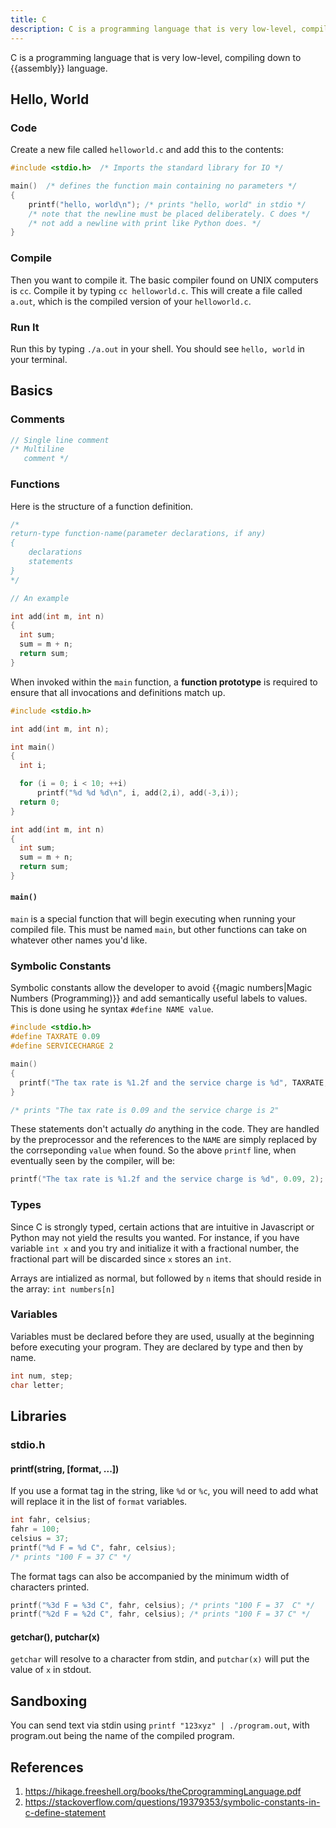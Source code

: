 ```yaml
---
title: C
description: C is a programming language that is very low-level, compiling down to assembly language.
---
```


C is a programming language that is very low-level, compiling down to {{assembly}} language.

## Hello, World

### Code

Create a new file called `helloworld.c` and add this to the contents:

```c
#include <stdio.h>  /* Imports the standard library for IO */

main()  /* defines the function main containing no parameters */
{
    printf("hello, world\n"); /* prints "hello, world" in stdio */
    /* note that the newline must be placed deliberately. C does */
    /* not add a newline with print like Python does. */
}
```

### Compile

Then you want to compile it. The basic compiler found on UNIX computers is `cc`. Compile it by typing `cc helloworld.c`. This will create a file called `a.out`, which is the compiled version of your `helloworld.c`. 

### Run It

Run this by typing `./a.out` in your shell. You should see `hello, world` in your terminal.

## Basics

### Comments

```c
// Single line comment
/* Multiline
   comment */
```

### Functions

Here is the structure of a function definition.

```c
/*
return-type function-name(parameter declarations, if any)
{
	declarations
	statements
}
*/

// An example

int add(int m, int n)
{
  int sum;
  sum = m + n;
  return sum;
}
```

When invoked within the `main` function, a **function prototype** is required to ensure that all invocations and definitions match up.

```c
#include <stdio.h>

int add(int m, int n);

int main()
{
  int i;

  for (i = 0; i < 10; ++i)
      printf("%d %d %d\n", i, add(2,i), add(-3,i));
  return 0;
}

int add(int m, int n)
{
  int sum;
  sum = m + n;
  return sum;
}
```

#### `main()`

`main` is a special function that will begin executing when running your compiled file. This must be named `main`, but other functions can take on whatever other names you'd like.

### Symbolic Constants

Symbolic constants allow the developer to avoid {{magic numbers|Magic Numbers (Programming)}} and add semantically useful labels to values. This is done using he syntax `#define NAME value`.

```c
#include <stdio.h>
#define TAXRATE 0.09
#define SERVICECHARGE 2

main()
{
  printf("The tax rate is %1.2f and the service charge is %d", TAXRATE, SERVICECHARGE);
}

/* prints "The tax rate is 0.09 and the service charge is 2"
```

These statements don't actually *do* anything in the code. They are handled by the preprocessor and the references to the `NAME` are simply replaced by the corrseponding `value` when found. So the above `printf` line, when eventually seen by the compiler, will be:

```c
printf("The tax rate is %1.2f and the service charge is %d", 0.09, 2);
```

### Types

Since C is strongly typed, certain actions that are intuitive in Javascript or Python may not yield the results you wanted. For instance, if you have variable `int x` and you try and initialize it with a fractional number, the fractional part will be discarded since `x` stores an `int`.

Arrays are intialized as normal, but followed by `n` items that should reside in the array: `int numbers[n]`

### Variables

Variables must be declared before they are used, usually at the beginning before executing your program. They are declared by type and then by name.

```c
int num, step;
char letter;
```

## Libraries

### stdio.h

#### printf(string, [format, ...])

If you use a format tag in the string, like `%d` or `%c`, you will need to add what will replace it in the list of `format` variables.

```c
int fahr, celsius;
fahr = 100;
celsius = 37;
printf("%d F = %d C", fahr, celsius);
/* prints "100 F = 37 C" */
```

The format tags can also be accompanied by the minimum width of characters printed.

```c
printf("%3d F = %3d C", fahr, celsius); /* prints "100 F = 37  C" */
printf("%2d F = %2d C", fahr, celsius); /* prints "100 F = 37 C" */
```

#### getchar(), putchar(x)

`getchar` will resolve to a character from stdin, and `putchar(x)` will put the value of `x` in stdout.

## Sandboxing

You can send text via stdin using `printf "123xyz" | ./program.out`, with program.out being the name of the compiled program.

## References

1. https://hikage.freeshell.org/books/theCprogrammingLanguage.pdf
2. https://stackoverflow.com/questions/19379353/symbolic-constants-in-c-define-statement

